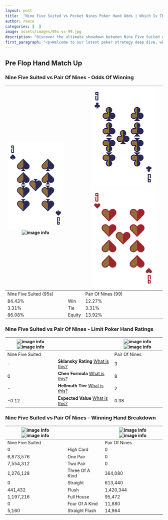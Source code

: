 ```yaml
---
layout: post
title:  "Nine Five Suited Vs Pocket Nines Poker Hand Odds | Which Is The Better Hand In Poker? A Complete Guide"
author: reece
categories: [  ]
image: assets/images/95s-vs-99.jpg
description: "Discover the ultimate showdown between Nine Five Suited and Pair Of Nines in poker! Uncover the odds, strategies, and scenarios where one hand triumphs over the other. Get ready to up your poker game with this thrilling analysis."
first_paragraph: "<p>Welcome to our latest poker strategy deep dive, where we're pitting two distinct hands against each other in a high-stakes showdown: Nine Five Suited vs Pair Of Nines.</p><p>In the dynamic world of poker, every decision counts, and knowing which hand holds the upper hand is key to your success at the table.</p><p>In this article, we'll dissect these two hands, explore the scenarios where one dominates the other, and equip you with the knowledge to make strategic choices that can tip the odds in your favor.</p><p>Get ready to unravel the intriguing dynamics of these poker hands and elevate your game to new heights.</p>"
---
```




[comment]: # (sp0)

## Pre Flop Hand Match Up

<div class="table hand-ratings" markdown="1"> 



### Nine Five Suited vs Pair Of Nines - Odds Of Winning


    
| ![image info](assets/images/hand1/9.png) ![image info](assets/images/hand1/5s.png) |  | ![image info](assets/images/hand2/9.png) ![image info](assets/images/hand2/9o.png) |
| -------- | -------- | -------- |
| Nine Five Suited (95s) |  | Pair Of Nines (99) |
| 84.43% | Win | 12.27% |
| 3.31% | Tie | 3.31% |
| 86.08% | Equity | 13.92% |




[comment]: # (sp1)



### Nine Five Suited vs Pair Of Nines - Limit Poker Hand Ratings


    
| ![image info](https://www.riverpairs.com/assets/images/hand1/9.png) ![image info](https://www.riverpairs.com/assets/images/hand1/5s.png) |  | ![image info](https://www.riverpairs.com/assets/images/hand2/9.png) ![image info](https://www.riverpairs.com/assets/images/hand2/9o.png) |
| -------- | -------- | -------- |
| Nine Five Suited |  | Pair Of Nines |
| - | **Sklansky Rating** [What is this?](/sklansky-rating-explained) | 3 |
| 0 | **Chen Formula** [What is this?](/chen-formula-explained) | 8 |
| - | **Hellmuth Tier** [What is this?](/Hellmuth-tier-explained) | 2 |
| -0.12 | **Expected Value** [What is this?](/expected-value-explained) | 0.38 |




[comment]: # (sp2)



### Nine Five Suited vs Pair Of Nines - Winning Hand Breakdown


    
| ![image info](https://www.riverpairs.com/assets/images/hand1/9.png) ![image info](https://www.riverpairs.com/assets/images/hand1/5s.png) |  | ![image info](https://www.riverpairs.com/assets/images/hand2/9.png) ![image info](https://www.riverpairs.com/assets/images/hand2/9o.png) |
| -------- | -------- | -------- |
| Nine Five Suited |  | Pair Of Nines |
| 0 | High Card | 0 |
| 6,873,576 | One Pair | 0 |
| 7,554,312 | Two Pair | 0 |
| 1,276,128 | Three Of A Kind | 364,080 |
| 0 | Straight | 613,440 |
| 441,432 | Flush | 1,420,344 |
| 1,197,216 | Full House | 95,472 |
| 0 | Four Of A Kind | 11,880 |
| 5,160 | Straight Flush | 14,964 |




[comment]: # (sp3)



</div>

[comment]: # (sp4)



[comment]: # (sp5)

